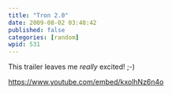 ```yaml
---
title: "Tron 2.0"
date: 2009-08-02 03:48:42
published: false
categories: [random]
wpid: 531
---
```


This trailer leaves me *really* excited! ;-)

https://www.youtube.com/embed/kxolhNz6n4o
